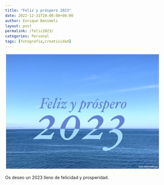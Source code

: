 ```yaml
---
title: "Feliz y próspero 2023"
date: 2022-12-31T20:00:00+00:00
author: Enrique Benimeli
layout: post
permalink: /feliz2023/
categories: Personal
tags: [fotografía,creatividad]
---
```


![image](assets/images/posts/2022/12/feliz_2023_ebenimeli.jpg)

Os deseo un 2023 lleno de felicidad y prosperidad.
